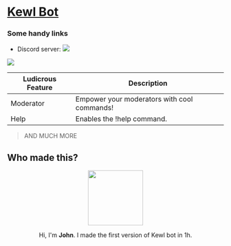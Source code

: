 
# [Kewl Bot](https://github.com/johnmihadasis/kewlbot)

### Some handy links

* Discord server: [<img src="https://discord.com/api/guilds/839447938731212810/widget.png">](https://discord.gg/RvYXByR94G)

<img src="docs/pics/cggk7y9%5B1%5D.png?raw=true">

|Ludicrous Feature|Description|
|-------|-----------|
|Moderator|Empower your moderators with cool commands!|
|Help|Enables the !help command.|
> AND MUCH MORE

## Who made this?

<p align="center">
<img src="https://cdn.discordapp.com/avatars/494105564335308811/f71992d355c1173915c62300f8a43954.png?size=4096" 
     width="128" 
     height="128" />
</p>
<p align="center">
Hi, I'm <b>John</b>. I made the first version of Kewl bot in 1h.
</p>
